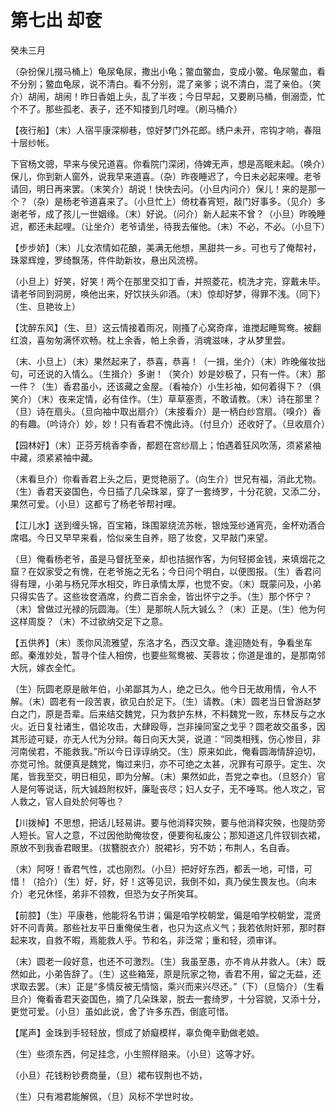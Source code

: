 # 第七出 却奁

癸未三月

（杂扮保儿掇马桶上）龟尿龟尿，撒出小龟；鳖血鳖血，变成小鳖。龟尿鳖血，看不分别；鳖血龟尿，说不清白。看不分别，混了亲爹；说不清白，混了亲伯。（笑介）胡闹，胡闹！昨日香姐上头，乱了半夜；今日早起，又要刷马桶，倒溺壶，忙个不了。那些孤老、表子，还不知搂到几时哩。（刷马桶介）

【夜行船】（末）人宿平康深柳巷，惊好梦门外花郎。绣户未开，帘钩才响，春阻十层纱帐。

下官杨文骢，早来与侯兄道喜。你看院门深闭，侍婢无声，想是高眠未起。（唤介）保儿，你到新人窗外，说我早来道喜。（杂）昨夜睡迟了，今日未必起来哩。老爷请回，明日再来罢。（末笑介）胡说！快快去问。（小旦内问介）保儿！来的是那一个？（杂）是杨老爷道喜来了。（小旦忙上）倚枕春宵短，敲门好事多。（见介）多谢老爷，成了孩儿一世姻缘。（末）好说。（问介）新人起来不曾？（小旦）昨晚睡迟，都还未起哩。（让坐介）老爷请坐，待我去催他。（末）不必，不必。（小旦下）

【步步娇】（末）儿女浓情如花酿，美满无他想，黑甜共一乡。可也亏了俺帮衬，珠翠辉煌，罗绮飘荡，件件助新妆，悬出风流榜。

（小旦上）好笑，好笑！两个在那里交扣丁香，并照菱花，梳洗才完，穿戴未毕。请老爷同到洞房，唤他出来，好饮扶头卯酒。（末）惊却好梦，得罪不浅。（同下）（生、旦艳妆上）

【沈醉东风】（生、旦）这云情接着雨况，刚搔了心窝奇痒，谁搅起睡鸳鸯。被翻红浪，喜匆匆满怀欢畅。枕上余香，帕上余香，消魂滋味，才从梦里尝。

（末、小旦上）（末）果然起来了，恭喜，恭喜！（一揖，坐介）（末）昨晚催妆拙句，可还说的入情么。（生揖介）多谢！（笑介）妙是妙极了，只有一件。（末）那一件？（生）香君虽小，还该藏之金屋。（看袖介）小生衫袖，如何着得下？（俱笑介）（末）夜来定情，必有佳作。（生）草草塞责，不敢请教。（末）诗在那里？（旦）诗在扇头。（旦向袖中取出扇介）（末接看介）是一柄白纱宫扇。（嗅介）香的有趣。（吟诗介）妙，妙！只有香君不愧此诗。（付旦介）还收好了。（旦收扇介）

【园林好】（末）正芬芳桃香李香，都题在宫纱扇上；怕遇着狂风吹荡，须紧紧袖中藏，须紧紧袖中藏。

（末看旦介）你看香君上头之后，更觉艳丽了。（向生介）世兄有福，消此尤物。（生）香君天姿国色，今日插了几朵珠翠，穿了一套绮罗，十分花貌，又添二分，果然可爱。（小旦）这都亏了杨老爷帮衬哩。

【江儿水】送到缠头锦，百宝箱，珠围翠绕流苏帐，银烛笼纱通宵亮，金杯劝酒合席唱。今日又早早来看，恰似亲生自养，赔了妆奁，又早敲门来望。

（旦）俺看杨老爷，虽是马督抚至亲，却也拮据作客，为何轻掷金钱，来填烟花之窟？在奴家受之有愧，在老爷施之无名；今日问个明白，以便图报。（生）香君问得有理，小弟与杨兄萍水相交，昨日承情太厚，也觉不安。（末）既蒙问及，小弟只得实告了。这些妆奁酒席，约费二百余金，皆出怀宁之手。（生）那个怀宁？（末）曾做过光禄的阮圆海。（生）是那皖人阮大铖么？（末）正是。（生）他为何这样周旋？（末）不过欲纳交足下之意。

【五供养】（末）羡你风流雅望，东洛才名，西汉文章。逢迎随处有，争看坐车郎。秦淮妙处，暂寻个佳人相傍，也要些鸳鸯被、芙蓉妆；你道是谁的，是那南邻大阮，嫁衣全忙。

（生）阮圆老原是敝年伯，小弟鄙其为人，绝之已久。他今日无故用情，令人不解。（末）圆老有一段苦衷，欲见白於足下。（生）请教。（末）圆老当日曾游赵梦白之门，原是吾辈。后来结交魏党，只为救护东林，不料魏党一败，东林反与之水火。近日复社诸生，倡论攻击，大肆殴辱，岂非操同室之戈乎？圆老故交虽多，因其形迹可疑，亦无人代为分辩。每日向天大哭，说道：“同类相残，伤心惨目，非河南侯君，不能救我。”所以今日谆谆纳交。（生）原来如此，俺看圆海情辞迫切，亦觉可怜。就便真是魏党，悔过来归，亦不可绝之太甚，况罪有可原乎。定生、次尾，皆我至交，明日相见，即为分解。（末）果然如此，吾党之幸也。（旦怒介）官人是何等说话，阮大铖趋附权奸，廉耻丧尽；妇人女子，无不唾骂。他人攻之，官人救之，官人自处於何等也？

【川拨棹】不思想，把话儿轻易讲。要与他消释灾殃，要与他消释灾殃，也隄防旁人短长。官人之意，不过因他助俺妆奁，便要徇私废公；那知道这几件钗钏衣裙，原放不到我香君眼里。（拔簪脱衣介）脱裙衫，穷不妨；布荆人，名自香。

（末）阿呀！香君气性，忒也刚烈。（小旦）把好好东西，都丢一地，可惜，可惜！（拾介）（生）好，好，好！这等见识，我倒不如，真乃侯生畏友也。（向末介）老兄休怪，弟非不领教，但恐为女子所笑耳。

【前腔】（生）平康巷，他能将名节讲；偏是咱学校朝堂，偏是咱学校朝堂，混贤奸不问青黄。那些社友平日重俺侯生者，也只为这点义气；我若依附奸邪，那时群起来攻，自救不暇，焉能救人乎。节和名，非泛常；重和轻，须审详。

（末）圆老一段好意，也还不可激烈。（生）我虽至愚，亦不肯从井救人。（末）既然如此，小弟告辞了。（生）这些箱笼，原是阮家之物，香君不用，留之无益，还求取去罢。（末）正是“多情反被无情恼，乘兴而来兴尽还。”（下）（旦恼介）（生看旦介）俺看香君天姿国色，摘了几朵珠翠，脱去一套绮罗，十分容貌，又添十分，更觉可爱。（小旦）虽如此说，舍了许多东西，倒底可惜。

【尾声】金珠到手轻轻放，惯成了娇癡模样，辜负俺辛勤做老娘。

（生）些须东西，何足挂念，小生照样赔来。（小旦）这等才好。

（小旦）花钱粉钞费商量，（旦）裙布钗荆也不妨，

（生）只有湘君能解佩，（旦）风标不学世时妆。